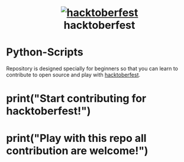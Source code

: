 <h1 align="center">
  <br>
  <a href="https://github.com/ankitdobhal/Python-Scripts"><img src="https://thepracticaldev.s3.amazonaws.com/i/2pzrpi2dykdibh9jcizc.png" alt="hacktoberfest"></a>
  <br>
 hacktoberfest
  <br>
</h1>

# Python-Scripts
Repository is designed specially for beginners so that you can learn to contribute to open source and play with [hacktoberfest](https://hacktoberfest.digitalocean.com).

# print("Start contributing for hacktoberfest!")
# print("Play with this repo all contribution are welcome!")
